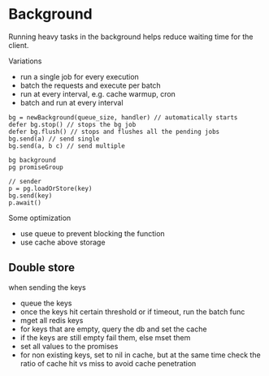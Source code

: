 # Background

Running heavy tasks in the background helps reduce waiting time for the client.


Variations
- run a single job for every execution
- batch the requests and execute per batch
- run at every interval, e.g. cache warmup, cron
- batch and run at every interval

```
bg = newBackground(queue_size, handler) // automatically starts
defer bg.stop() // stops the bg job
defer bg.flush() // stops and flushes all the pending jobs
bg.send(a) // send single
bg.send(a, b c) // send multiple
```

```
bg background 
pg promiseGroup

// sender
p = pg.loadOrStore(key)
bg.send(key)
p.await()
```

Some optimization
- use queue to prevent blocking the function
- use cache above storage

## Double store

when sending the keys
- queue the keys
- once the keys hit certain threshold or if timeout, run the batch func
- mget all redis keys
- for keys that are empty, query the db and set the cache
- if the keys are still empty fail them, else mset them
- set all values to the promises
- for non existing keys, set to nil in cache, but at the same time check the ratio of cache hit vs miss to avoid cache penetration
